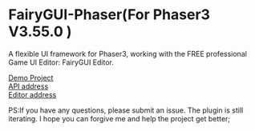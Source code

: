 FairyGUI-Phaser(For Phaser3 V3.55.0 )
====

A flexible UI framework for Phaser3, working with the FREE professional Game UI Editor: FairyGUI Editor.

[Demo Project](https://github.com/akeboshi1/fairygui-phaser-test.git)   
[API address](https://www.fairygui.com/learn)   
[Editor address](https://www.fairygui.com/download)   

PS:If you have any questions, please submit an issue. The plugin is still iterating. I hope you can forgive me and help the project get better;
